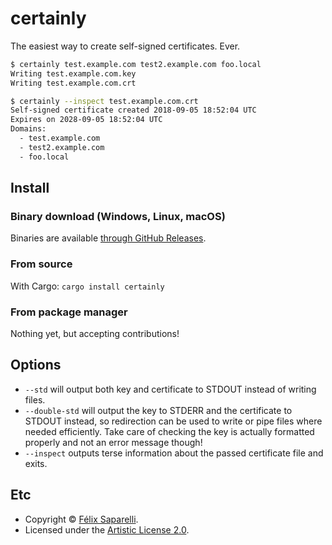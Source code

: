 # certainly

The easiest way to create self-signed certificates. Ever.

```bash
$ certainly test.example.com test2.example.com foo.local
Writing test.example.com.key
Writing test.example.com.crt

$ certainly --inspect test.example.com.crt
Self-signed certificate created 2018-09-05 18:52:04 UTC
Expires on 2028-09-05 18:52:04 UTC
Domains:
  - test.example.com
  - test2.example.com
  - foo.local
```


## Install

### Binary download (Windows, Linux, macOS)

Binaries are available [through GitHub Releases](https://github.com/passcod/certainly/releases).

### From source

With Cargo: `cargo install certainly`

### From package manager

Nothing yet, but accepting contributions!


## Options

 - `--std` will output both key and certificate to STDOUT instead of writing files.
 - `--double-std` will output the key to STDERR and the certificate to STDOUT instead, so redirection can be used to write or pipe files where needed efficiently. Take care of checking the key is actually formatted properly and not an error message though!
 - `--inspect` outputs terse information about the passed certificate file and exits.


## Etc

 - Copyright © [Félix Saparelli](https://passcod.name).
 - Licensed under the [Artistic License 2.0](./LICENSE).
